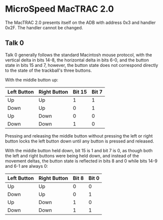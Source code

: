 # MicroSpeed MacTRAC 2.0

The MacTRAC 2.0 presents itself on the ADB with address 0x3 and handler 0x2F.  The handler cannot be changed.

## Talk 0

Talk 0 generally follows the standard Macintosh mouse protocol, with the vertical delta in bits 14-8, the horizontal delta in bits 6-0, and the button state in bits 15 and 7, however, the button state does not correspond directly to the state of the trackball's three buttons.

With the middle button up:

| Left Button | Right Button | Bit 15 | Bit 7 |
| ----------- | ------------ | ------ | ----- |
| Up          | Up           | 1      | 1     |
| Down        | Up           | 0      | 1     |
| Up          | Down         | 0      | 0     |
| Down        | Down         | 1      | 0     |

Pressing and releasing the middle button without pressing the left or right button locks the left button down until any button is pressed and released.

With the middle button held down, bit 15 is 1 and bit 7 is 0, as though both the left and right buttons were being held down, and instead of the movement deltas, the button state is reflected in bits 8 and 0 while bits 14-9 and 6-1 are always 0:

| Left Button | Right Button | Bit 8 | Bit 0 |
| ----------- | ------------ | ----- | ----- |
| Up          | Up           | 0     | 0     |
| Down        | Up           | 0     | 1     |
| Up          | Down         | 1     | 0     |
| Down        | Down         | 1     | 1     |
